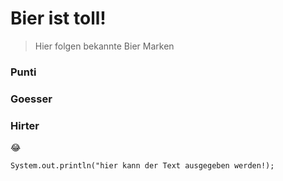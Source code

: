 # **Bier ist toll!**

>Hier folgen bekannte Bier Marken    

### Punti
### Goesser
### Hirter

:joy:

``System.out.println("hier kann der Text ausgegeben werden!);``